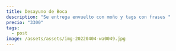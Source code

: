 ```yaml
---
title: Desayuno de Boca
description: "Se entrega envuelto con moño y tags con frases "
precio: "3300"
tags:
  - post
image: /assets/assets/img-20220404-wa0049.jpg
---
```

